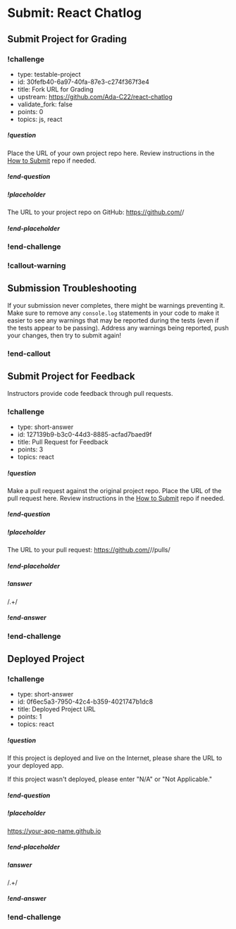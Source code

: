 # Submit: React Chatlog

## Submit Project for Grading

<!-- prettier-ignore-start -->
### !challenge
* type: testable-project
* id: 30fefb40-6a97-40fa-87e3-c274f367f3e4
* title: Fork URL for Grading
* upstream: https://github.com/Ada-C22/react-chatlog
* validate_fork: false
* points: 0
* topics: js, react
##### !question

Place the URL of your own project repo here. Review instructions in the [How to Submit](../ada-project-practices/how-to-submit.md) repo if needed.

##### !end-question
##### !placeholder

The URL to your project repo on GitHub: https://github.com/<your-username>/<project-name>

##### !end-placeholder
### !end-challenge

<!-- available callout types: info, success, warning, danger, secondary, star  -->
### !callout-warning

## Submission Troubleshooting

If your submission never completes, there might be warnings preventing it. Make sure to remove any `console.log` statements in your code to make it easier to see any warnings that may be reported during the tests (even if the tests appear to be passing). Address any warnings being reported, push your changes, then try to submit again!

### !end-callout
<!-- prettier-ignore-end -->

## Submit Project for Feedback

Instructors provide code feedback through pull requests.

<!-- prettier-ignore-start -->
### !challenge
* type: short-answer
* id: 127139b9-b3c0-44d3-8885-acfad7baed9f
* title: Pull Request for Feedback
* points: 3
* topics: react
##### !question

Make a pull request against the original project repo. Place the URL of the pull request here. Review instructions in the [How to Submit](../ada-project-practices/how-to-submit.md) repo if needed.

##### !end-question
##### !placeholder

The URL to your pull request: https://github.com/<some-ada-repo>/<project-name>/pulls/<pull-request>

##### !end-placeholder
##### !answer

/.+/

##### !end-answer
### !end-challenge
<!-- prettier-ignore-end -->

## Deployed Project

<!-- prettier-ignore-start -->
### !challenge
* type: short-answer
* id: 0f6ec5a3-7950-42c4-b359-4021747b1dc8
* title: Deployed Project URL
* points: 1
* topics: react
##### !question

If this project is deployed and live on the Internet, please share the URL to your deployed app.

If this project wasn't deployed, please enter "N/A" or "Not Applicable."

##### !end-question
##### !placeholder

https://your-app-name.github.io

##### !end-placeholder
##### !answer

/.+/

##### !end-answer
### !end-challenge
<!-- prettier-ignore-end -->
